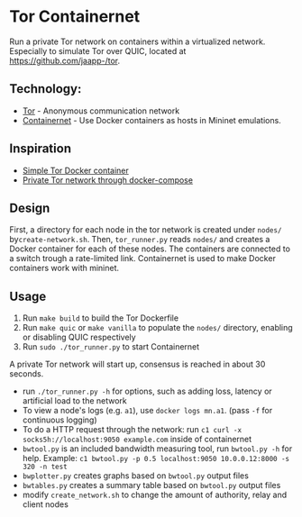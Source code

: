 # Tor Containernet

Run a private Tor network on containers within a virtualized network. Especially to simulate Tor over QUIC, located
at https://github.com/jaapp-/tor.

## Technology:

- [Tor](https://www.torproject.org/) - Anonymous communication network
- [Containernet](https://containernet.github.io/) - Use Docker containers as hosts in Mininet emulations.

## Inspiration

- [Simple Tor Docker container](https://hub.docker.com/r/osminogin/tor-simple/dockerfile)
- [Private Tor network through docker-compose](https://github.com/antitree/private-tor-network)

## Design

First, a directory for each node in the tor network is created under `nodes/` by`create-network.sh`.
Then, `tor_runner.py` reads `nodes/` and creates a Docker container for each of these nodes. The containers are
connected to a switch trough a rate-limited link. Containernet is used to make Docker containers work with mininet.

## Usage

1. Run `make build` to build the Tor Dockerfile
2. Run `make quic` or `make vanilla` to populate the `nodes/` directory, enabling or disabling QUIC respectively
3. Run `sudo ./tor_runner.py` to start Containernet

A private Tor network will start up, consensus is reached in about 30 seconds.

- run `./tor_runner.py -h` for options, such as adding loss, latency or artificial load to the network
- To view a node's logs (e.g. `a1`), use `docker logs mn.a1`. (pass `-f` for continuous logging)
- To do a HTTP request through the network: run `c1 curl -x socks5h://localhost:9050 example.com` inside of containernet
- `bwtool.py` is an included bandwidth measuring tool, run `bwtool.py -h` for help.
  Example: `c1 bwtool.py -p 0.5 localhost:9050 10.0.0.12:8000 -s 320 -n test`
- `bwplotter.py` creates graphs based on `bwtool.py` output files
- `bwtables.py` creates a summary table based on `bwtool.py` output files
- modify `create_network.sh` to change the amount of authority, relay and client nodes
